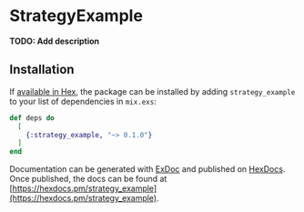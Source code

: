 # StrategyExample

**TODO: Add description**

## Installation

If [available in Hex](https://hex.pm/docs/publish), the package can be installed
by adding `strategy_example` to your list of dependencies in `mix.exs`:

```elixir
def deps do
  [
    {:strategy_example, "~> 0.1.0"}
  ]
end
```

Documentation can be generated with [ExDoc](https://github.com/elixir-lang/ex_doc)
and published on [HexDocs](https://hexdocs.pm). Once published, the docs can
be found at [https://hexdocs.pm/strategy_example](https://hexdocs.pm/strategy_example).

